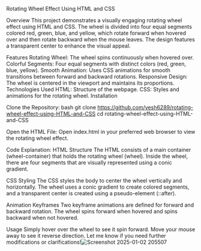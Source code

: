 Rotating Wheel Effect Using HTML and CSS

Overview
This project demonstrates a visually engaging rotating wheel effect using HTML and CSS. The wheel is divided into four equal segments colored red, green, blue, and yellow, which rotate forward when hovered over and then rotate backward when the mouse leaves. The design features a transparent center to enhance the visual appeal.

Features
Rotating Wheel: The wheel spins continuously when hovered over.
Colorful Segments: Four equal segments with distinct colors (red, green, blue, yellow).
Smooth Animation: Uses CSS animations for smooth transitions between forward and backward rotations.
Responsive Design: The wheel is centered in the viewport and maintains its proportions.
Technologies Used
HTML: Structure of the webpage.
CSS: Styles and animations for the rotating wheel.
Installation

Clone the Repository:
bash
git clone https://github.com/yesh6289/rotating-wheel-effect-using-HTML-and-CSS
cd rotating-wheel-effect-using-HTML-and-CSS

Open the HTML File: Open index.html in your preferred web browser to view the rotating wheel effect.

Code Explanation: 
HTML Structure
The HTML consists of a main container (wheel-container) that holds the rotating wheel (wheel). Inside the wheel, there are four segments that are visually represented using a conic gradient.

CSS Styling
The CSS styles the body to center the wheel vertically and horizontally. The wheel uses a conic gradient to create colored segments, and a transparent center is created using a pseudo-element (::after).

Animation Keyframes
Two keyframe animations are defined for forward and backward rotation. The wheel spins forward when hovered and spins backward when not hovered.

Usage
Simply hover over the wheel to see it spin forward.
Move your mouse away to see it reverse direction.
Let me know if you need further modifications or clarifications!![Screenshot 2025-01-02 205507](https://github.com/user-attachments/assets/c3519467-8acc-4382-bbdb-c0cc06fea065)
